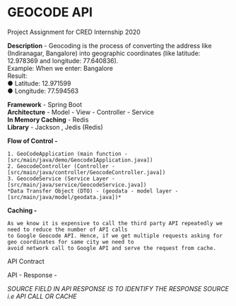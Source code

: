 # GEOCODE API
Project Assignment for CRED Internship 2020

**Description** - Geocoding is the process of converting the address like (Indiranagar, Bangalore) into geographic coordinates (like latitude: 12.978369 and longitude: 77.640836).  
Example: When we enter: Bangalore  
Result:  
● Latitude: 12.971599  
● Longitude: 77.594563  
  
**Framework** - Spring Boot  
**Architecture** - Model - View - Controller - Service  
**In Memory Caching** - Redis  
**Library** -  Jackson , Jedis (Redis)  

**Flow of Control -**  
```
1. GeoCodeApplication (main function - [src/main/java/demo/Geocode1Application.java])
2. GeocodeController (Controller - [src/main/java/controller/GeocodeController.java])
3. GeocodeService (Service Layer - [src/main/java/service/GeocodeService.java])  
*Data Transfer Object (DTO) - (geodata - model layer - [src/main/java/model/geodata.java])*  
```

**Caching -**  
```
As we know it is expensive to call the third party API repeatedly we need to reduce the number of API calls  
to Google Geocode API. Hence, if we get multiple requests asking for geo coordinates for same city we need to  
avoid network call to Google API and serve the request from cache.  
```

API Contract

API - 
Response - 

*SOURCE FIELD IN API RESPONSE IS TO IDENTIFY THE RESPONSE SOURCE i.e API CALL OR CACHE* 
